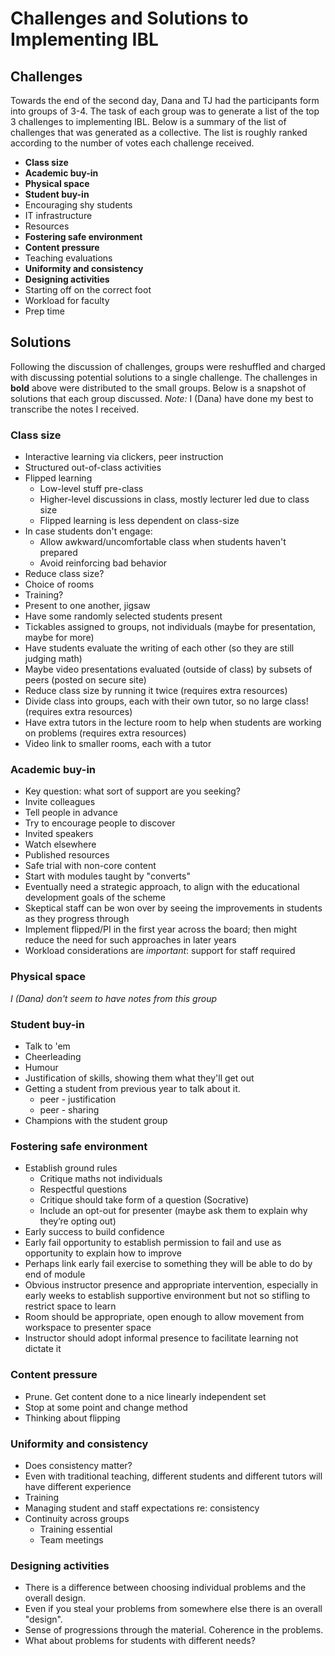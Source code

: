 # Challenges and Solutions to Implementing IBL #

## Challenges ##
Towards the end of the second day, Dana and TJ had the participants form into groups of 3-4. The task of each group was to generate a list of the top 3 challenges to implementing IBL.  Below is a summary of the list of challenges that was generated as a collective. The list is roughly ranked according to the number of votes each challenge received.

- **Class size**
- **Academic buy-in**
- **Physical space**
- **Student buy-in**
- Encouraging shy students
- IT infrastructure
- Resources
- **Fostering safe environment**
- **Content pressure**
- Teaching evaluations
- **Uniformity and consistency**
- **Designing activities**
- Starting off on the correct foot
- Workload for faculty
- Prep time

## Solutions ##
Following the discussion of challenges, groups were reshuffled and charged with discussing potential solutions to a single challenge.  The challenges in **bold** above were distributed to the small groups.  Below is a snapshot of solutions that each group discussed.  *Note:* I (Dana) have done my best to transcribe the notes I received.

### Class size ##

- Interactive learning via clickers, peer instruction
- Structured out-of-class activities
- Flipped learning
    * Low-level stuff pre-class
    * Higher-level discussions in class, mostly lecturer led due to class size
    * Flipped learning is less dependent on class-size
- In case students don't engage:
    * Allow awkward/uncomfortable class when students haven't prepared
    * Avoid reinforcing bad behavior
- Reduce class size?
- Choice of rooms
- Training?
- Present to one another, jigsaw
- Have some randomly selected students present
- Tickables assigned to groups, not individuals (maybe for presentation, maybe for more)
- Have students evaluate the writing of each other (so they are still judging math)
- Maybe video presentations evaluated (outside of class) by subsets of peers (posted on secure site)
- Reduce class size by running it twice (requires extra resources)
- Divide class into groups, each with their own tutor, so no large class! (requires extra resources)
- Have extra tutors in the lecture room to help when students are working on problems (requires extra resources)
- Video link to smaller rooms, each with a tutor

### Academic buy-in

- Key question: what sort of support are you seeking?
- Invite colleagues
- Tell people in advance
- Try to encourage people to discover
- Invited speakers
- Watch elsewhere
- Published resources
- Safe trial with non-core content
- Start with modules taught by "converts"
- Eventually need a strategic approach, to align with the educational development goals of the scheme
- Skeptical staff can be won over by seeing the improvements in students as they progress through
- Implement flipped/PI in the first year across the board; then might reduce the need for such approaches in later years
- Workload considerations are *important*: support for staff required

### Physical space

*I (Dana) don't seem to have notes from this group*

### Student buy-in

- Talk to 'em
- Cheerleading
- Humour
- Justification of skills, showing them what they'll get out
- Getting a student from previous year to talk about it.
    * peer - justification
    * peer - sharing
- Champions with the student group

### Fostering safe environment

- Establish ground rules
    * Critique maths not individuals
    * Respectful questions
    * Critique should take form of a question (Socrative)
    * Include an opt-out for presenter (maybe ask them to explain why they’re opting out)
- Early success to build confidence
- Early fail opportunity to establish permission to fail and use as opportunity to explain how to improve
- Perhaps link early fail exercise to something they will be able to do by end of module
- Obvious instructor presence and appropriate intervention, especially in early weeks to establish supportive environment but not so stifling to restrict space to learn
- Room should be appropriate, open enough to allow movement from workspace to presenter space
- Instructor should adopt informal presence to facilitate learning not dictate it

### Content pressure

- Prune. Get content done to a nice linearly independent set
- Stop at some point and change method
- Thinking about flipping

### Uniformity and consistency

- Does consistency matter?
- Even with traditional teaching, different students and different tutors will have different experience
- Training
- Managing student and staff expectations re: consistency
- Continuity across groups
    * Training essential
    * Team meetings

### Designing activities

- There is a difference between choosing individual problems and the overall design.
- Even if you steal your problems from somewhere else there is an overall "design".
- Sense of progressions through the material. Coherence in the problems.
- What about problems for students with different needs?